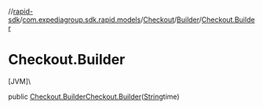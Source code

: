 //[rapid-sdk](../../../../index.md)/[com.expediagroup.sdk.rapid.models](../../index.md)/[Checkout](../index.md)/[Builder](index.md)/[Checkout.Builder](-checkout.-builder.md)

# Checkout.Builder

[JVM]\

public [Checkout.Builder](index.md)[Checkout.Builder](-checkout.-builder.md)([String](https://docs.oracle.com/javase/8/docs/api/java/lang/String.html)time)
